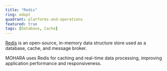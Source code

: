 ```yaml
---
title: "Redis"
ring: adopt
quadrant: platforms-and-operations
featured: true
tags: [Database, Cache]
---
```


[Redis](https://redis.io/) is an open-source, in-memory data structure store used as a database, cache, and message broker.

MOHARA uses Redis for caching and real-time data processing, improving application performance and responsiveness.
